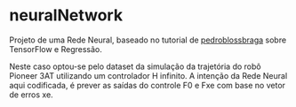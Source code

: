 # neuralNetwork

Projeto de uma Rede Neural, baseado no tutorial de [pedroblossbraga](https://github.com/pedroblossbraga/Deep-Learning-Regression/blob/master/TF_Regress%C3%A3o_Previs%C3%A3o_do_Consumo_de_Combust%C3%ADvel.ipynb) sobre TensorFlow e Regressão.

Neste caso optou-se pelo dataset da simulação da trajetória do robô Pioneer 3AT utilizando um controlador H infinito. A intenção da Rede Neural aqui codificada, é prever as saídas do controle F0 e Fxe com base no vetor de erros xe.

